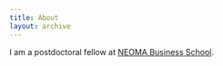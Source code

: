 ```yaml
---
title: About
layout: archive
---
```


I am a postdoctoral fellow at [NEOMA Business School](https://neoma-bs.fr/). 
